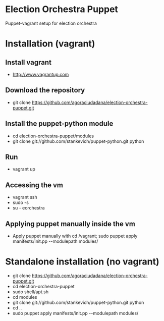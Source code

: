Election Orchestra Puppet
===========

Puppet-vagrant setup for election orchestra

Installation (vagrant)
===========

Install vagrant
---------
* http://www.vagrantup.com

Download the repository
---------
*	git clone https://github.com/agoraciudadana/election-orchestra-puppet.git

Install the puppet-python module
---------
* cd election-orchestra-puppet/modules
* git clone git://github.com/stankevich/puppet-python.git python

Run
---------
* vagrant up

Accessing the vm
---------
* vagrant ssh
* sudo -s
* su - eorchestra

Applying puppet manually inside the vm
---------

* Apply puppet manually with cd /vagrant; sudo puppet apply manifests/init.pp --modulepath modules/

Standalone installation (no vagrant)
===========

* git clone https://github.com/agoraciudadana/election-orchestra-puppet.git
* cd election-orchestra-puppet
* sudo shell/apt.sh
* cd modules
* git clone git://github.com/stankevich/puppet-python.git python
* cd ..
* sudo puppet apply manifests/init.pp --modulepath modules/